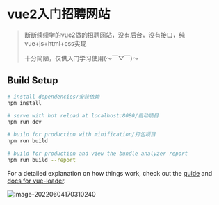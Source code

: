 # vue2入门招聘网站

> 断断续续学的vue2做的招聘网站，没有后台，没有接口，纯vue+js+html+css实现
>
> 十分简陋，仅供入门学习使用(～￣▽￣)～ 



## Build Setup

``` bash
# install dependencies/安装依赖
npm install

# serve with hot reload at localhost:8080/启动项目
npm run dev

# build for production with minification/打包项目
npm run build

# build for production and view the bundle analyzer report
npm run build --report
```

For a detailed explanation on how things work, check out the [guide](http://vuejs-templates.github.io/webpack/) and [docs for vue-loader](http://vuejs.github.io/vue-loader).



![image-20220604170310240](C:\Users\Think\AppData\Roaming\Typora\typora-user-images\image-20220604170310240.png)
